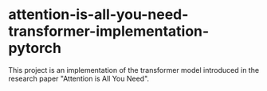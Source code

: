 # attention-is-all-you-need-transformer-implementation-pytorch
This project is an implementation of the transformer model introduced in the research paper "Attention is All You Need".

